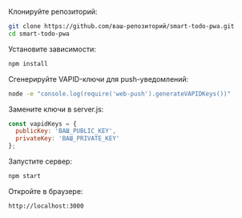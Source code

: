 Клонируйте репозиторий:

```bash
git clone https://github.com/ваш-репозиторий/smart-todo-pwa.git
cd smart-todo-pwa
```
Установите зависимости:

```bash
npm install
```
Сгенерируйте VAPID-ключи для push-уведомлений:

```bash
node -e "console.log(require('web-push').generateVAPIDKeys())"
```
Замените ключи в server.js:

```javascript
const vapidKeys = {
  publicKey: 'ВАШ_PUBLIC_KEY',
  privateKey: 'ВАШ_PRIVATE_KEY'
};
```
Запустите сервер:

```bash
npm start
```
Откройте в браузере:

```
http://localhost:3000
```
